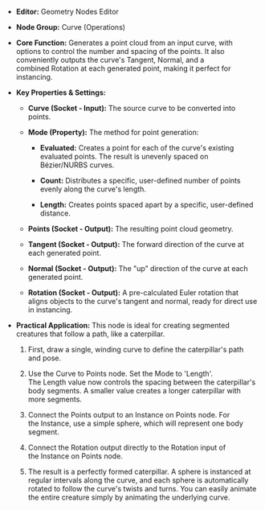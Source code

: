 - **Editor:** Geometry Nodes Editor
    
- **Node Group:** Curve (Operations)
    
- **Core Function:** Generates a point cloud from an input curve, with options to control the number and spacing of the points. It also conveniently outputs the curve's Tangent, Normal, and a combined Rotation at each generated point, making it perfect for instancing.
    
- **Key Properties & Settings:**
    
    - **Curve (Socket - Input):** The source curve to be converted into points.
        
    - **Mode (Property):** The method for point generation:
        
        - **Evaluated:** Creates a point for each of the curve's existing evaluated points. The result is unevenly spaced on Bézier/NURBS curves.
            
        - **Count:** Distributes a specific, user-defined number of points evenly along the curve's length.
            
        - **Length:** Creates points spaced apart by a specific, user-defined distance.
            
    - **Points (Socket - Output):** The resulting point cloud geometry.
        
    - **Tangent (Socket - Output):** The forward direction of the curve at each generated point.
        
    - **Normal (Socket - Output):** The "up" direction of the curve at each generated point.
        
    - **Rotation (Socket - Output):** A pre-calculated Euler rotation that aligns objects to the curve's tangent and normal, ready for direct use in instancing.
        
- **Practical Application:** This node is ideal for creating segmented creatures that follow a path, like a caterpillar.
    
    1. First, draw a single, winding curve to define the caterpillar's path and pose.
        
    2. Use the Curve to Points node. Set the Mode to 'Length'. The Length value now controls the spacing between the caterpillar's body segments. A smaller value creates a longer caterpillar with more segments.
        
    3. Connect the Points output to an Instance on Points node. For the Instance, use a simple sphere, which will represent one body segment.
        
    4. Connect the Rotation output directly to the Rotation input of the Instance on Points node.
        
    5. The result is a perfectly formed caterpillar. A sphere is instanced at regular intervals along the curve, and each sphere is automatically rotated to follow the curve's twists and turns. You can easily animate the entire creature simply by animating the underlying curve.